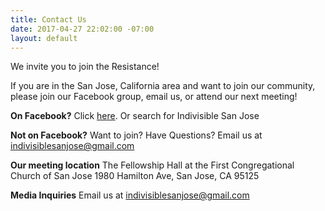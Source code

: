 ```yaml
---
title: Contact Us
date: 2017-04-27 22:02:00 -07:00
layout: default
---
```


We invite you to join the Resistance!  

If you are in the San Jose, California area and want to join our community, please join our Facebook group, email us, or attend our next meeting!

**On Facebook?**  Click [here](https://www.facebook.com/groups/IndivisibleSanJose/).
Or search for Indivisible San Jose

**Not on Facebook?**  Want to join?  Have Questions?
Email us at indivisiblesanjose@gmail.com

**Our meeting location**
The Fellowship Hall at the First Congregational Church of San Jose
1980 Hamilton Ave, San Jose, CA  95125

**Media Inquiries**
Email us at indivisiblesanjose@gmail.com
